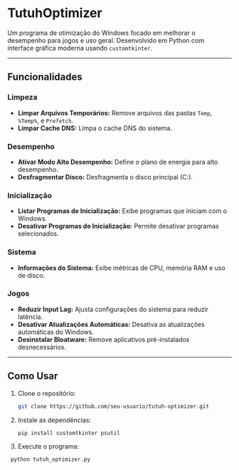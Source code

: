 # TutuhOptimizer

Um programa de otimização do Windows focado em melhorar o desempenho para jogos e uso geral. Desenvolvido em Python com interface gráfica moderna usando `customtkinter`.

---

## Funcionalidades

### Limpeza
- **Limpar Arquivos Temporários:** Remove arquivos das pastas `Temp`, `%Temp%`, e `Prefetch`.
- **Limpar Cache DNS:** Limpa o cache DNS do sistema.

### Desempenho
- **Ativar Modo Alto Desempenho:** Define o plano de energia para alto desempenho.
- **Desfragmentar Disco:** Desfragmenta o disco principal (C:).

### Inicialização
- **Listar Programas de Inicialização:** Exibe programas que iniciam com o Windows.
- **Desativar Programas de Inicialização:** Permite desativar programas selecionados.

### Sistema
- **Informações do Sistema:** Exibe métricas de CPU, memória RAM e uso de disco.

### Jogos
- **Reduzir Input Lag:** Ajusta configurações do sistema para reduzir latência.
- **Desativar Atualizações Automáticas:** Desativa as atualizações automáticas do Windows.
- **Desinstalar Bloatware:** Remove aplicativos pré-instalados desnecessários.

---

## Como Usar

1. Clone o repositório:
   ```bash
   git clone https://github.com/seu-usuario/tutuh-optimizer.git

2. Instale as dependências:
   ```bash
   pip install customtkinter psutil

3. Execute o programa:
  ```bash
   python tutuh_optimizer.py
   
